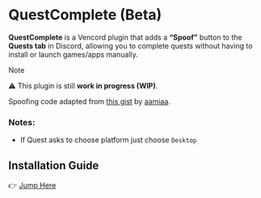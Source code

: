 
# QuestComplete (Beta)

**QuestComplete** is a Vencord plugin that adds a **“Spoof”** button to the **Quests tab** in Discord, allowing you to complete quests without having to install or launch games/apps manually.

> [!note]
> ⚠️ This plugin is still **work in progress (WIP)**.
> 
> Spoofing code adapted from [this gist](https://gist.github.com/aamiaa/204cd9d42013ded9faf646fae7f89fbb) by [aamiaa](https://gist.github.com/aamiaa).

### Notes:
* If Quest asks to choose platform just choose `Desktop`


## Installation Guide
👉 [Jump Here](https://github.com/zaher-neon/vencord-userplugins)













